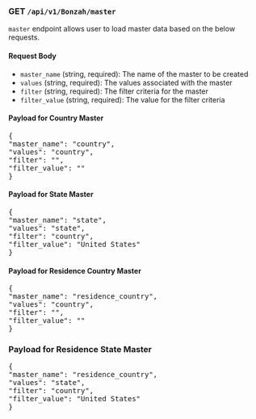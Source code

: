 ### **GET** `/api/v1/Bonzah/master`

`master` endpoint allows user to load master data based on the below requests.

#### Request Body

- `master_name` (string, required): The name of the master to be created   
- `values` (string, required): The values associated with the master    
- `filter` (string, required): The filter criteria for the master
- `filter_value` (string, required): The value for the filter criteria

#### Payload for Country Master
<pre lang="json">
{  
"master_name": "country",  
"values": "country",  
"filter": "",  
"filter_value": ""  
}
</pre>
#### Payload for State Master
<pre lang="json">
{  
"master_name": "state",  
"values": "state",  
"filter": "country",  
"filter_value": "United States"  
}
</pre>
#### Payload for Residence Country Master
<pre lang="json">
{  
"master_name": "residence_country",  
"values": "country",  
"filter": "",  
"filter_value": ""  
}
</pre>
### Payload for Residence State Master
<pre lang="json">
{  
"master_name": "residence_country",  
"values": "state",  
"filter": "country",  
"filter_value": "United States"  
}
</pre>
